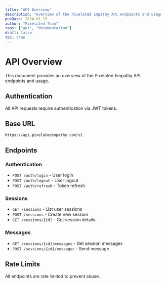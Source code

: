 ```yaml
---
title: "API Overview"
description: "Overview of the Pixelated Empathy API endpoints and usage"
pubDate: 2024-01-15
author: "Pixelated Team"
tags: ["api", "documentation"]
draft: false
toc: true
---
```


# API Overview

This document provides an overview of the Pixelated Empathy API endpoints and usage.

## Authentication

All API requests require authentication via JWT tokens.

## Base URL

```
https://api.pixelatedempathy.com/v1
```

## Endpoints

### Authentication
- `POST /auth/login` - User login
- `POST /auth/logout` - User logout
- `POST /auth/refresh` - Token refresh

### Sessions
- `GET /sessions` - List user sessions
- `POST /sessions` - Create new session
- `GET /sessions/{id}` - Get session details

### Messages
- `GET /sessions/{id}/messages` - Get session messages
- `POST /sessions/{id}/messages` - Send message

## Rate Limits

All endpoints are rate limited to prevent abuse.
